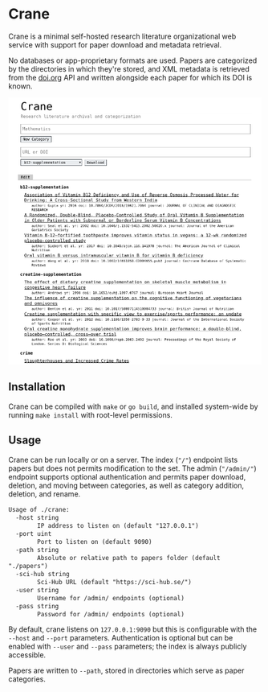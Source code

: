 # Crane

Crane is a minimal self-hosted research literature organizational web service
with support for paper download and metadata retrieval.

No databases or app-proprietary formats are used. Papers are categorized by the
directories in which they're stored, and XML metadata is retrieved from the
[doi.org](https://www.doi.org/) API and written alongside each paper for which
its DOI is known.

![admin](screenshots/admin.png)

## Installation

Crane can be compiled with `make` or `go build`, and installed system-wide by
running `make install` with root-level permissions.

## Usage

Crane can be run locally or on a server. The index (`"/"`) endpoint lists papers
but does not permits modification to the set. The admin (`"/admin/"`) endpoint
supports optional authentication and permits paper download, deletion, and
moving between categories, as well as category addition, deletion, and rename.

```
Usage of ./crane:
  -host string
        IP address to listen on (default "127.0.0.1")
  -port uint
        Port to listen on (default 9090)
  -path string
        Absolute or relative path to papers folder (default "./papers")
  -sci-hub string
        Sci-Hub URL (default "https://sci-hub.se/")
  -user string
        Username for /admin/ endpoints (optional)
  -pass string
        Password for /admin/ endpoints (optional)
```

By default, crane listens on `127.0.0.1:9090` but this is configurable with the
`--host` and `--port` parameters. Authentication is optional but can be enabled
with `--user` and `--pass` parameters; the index is always publicly accessible.

Papers are written to `--path`, stored in directories which serve as paper
categories.
